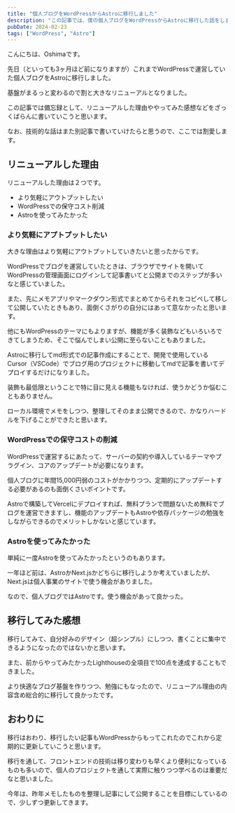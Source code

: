 ```yaml
---
title: "個人ブログをWordPressからAstroに移行しました"
description: "この記事では、僕の個人ブログをWordPressからAstroに移行した話をします。"
pubDate: 2024-02-23
tags: ["WordPress", "Astro"]
---
```


こんにちは、Oshimaです。

先日（といっても3ヶ月ほど前になりますが）これまでWordPressで運営していた個人ブログをAstroに移行しました。

基盤がまるっと変わるので割と大きなリニューアルとなりました。

この記事では備忘録として、リニューアルした理由ややってみた感想などをざっくばらんに書いていこうと思います。

なお、技術的な話はまた別記事で書いていけたらと思うので、ここでは割愛します。

## リニューアルした理由

リニューアルした理由は２つです。

- より気軽にアウトプットしたい
- WordPressでの保守コスト削減
- Astroを使ってみたかった

### より気軽にアプトプットしたい

大きな理由はより気軽にアウトプットしていきたいと思ったからです。

WordPressでブログを運営していたときは、ブラウザでサイトを開いてWordPressの管理画面にログインして記事書いてと公開までのステップが多いなと感じていました。

また、先にメモアプリやマークダウン形式でまとめてからそれをコピペして移して公開していたときもあり、面倒くさがりの自分にはあって意なかったと思います。

他にもWordPressのテーマにもよりますが、機能が多く装飾などもいろいろできてしまうため、そこで悩んでしまい公開に至らないこともありました。

Astroに移行してmd形式での記事作成にすることで、開発で使用しているCursor（VSCode）でブログ用のプロジェクトに移動してmdで記事を書いてデプロイするだけになりました。

装飾も最低限ということで特に目に見える機能もなければ、使うかどうか悩むこともありません。

ローカル環境でメモをしつつ、整理してそのまま公開できるので、かなりハードルを下げることができたと思います。

### WordPressでの保守コストの削減

WordPressで運営するにあたって、サーバーの契約や導入しているテーマやプラグイン、コアのアップデートが必要になります。

個人ブログに年間15,000円弱のコストがかかりつつ、定期的にアップデートする必要があるのも面倒くさいポイントです。

Astroで構築してVercelにデプロイすれば、無料プランで問題ないため無料でブログを運営できますし、機能のアップデートもAstroや依存パッケージの勉強をしながらできるのでメリットしかないと感じています。

### Astroを使ってみたかった

単純に一度Astroを使ってみたかったというのもあります。

一年ほど前は、AstroかNext.jsかどちらに移行しようか考えていましたが、Next.jsは個人事業のサイトで使う機会がありました。

なので、個人ブログではAstroです。使う機会があって良かった。

## 移行してみた感想

移行してみて、自分好みのデザイン（超シンプル）にしつつ、書くことに集中できるようになったのではないかと思います。

また、前からやってみたかったLighthouseの全項目で100点を達成することもできました。

より快適なブログ基盤を作りつつ、勉強にもなったので、リニューアル理由の内容含め総合的に移行して良かったです。

## おわりに

移行はおわり、移行したい記事もWordPressからもってこれたのでこれから定期的に更新していこうと思います。

移行を通して、フロントエンドの技術は移り変わりも早くより便利になっているものも多いので、個人のプロジェクトを通して実際に触りつつ学べるのは重要だなと思いました。

今年は、昨年メモしたものを整理し記事にして公開することを目標にしているので、少しずつ更新してきます。
